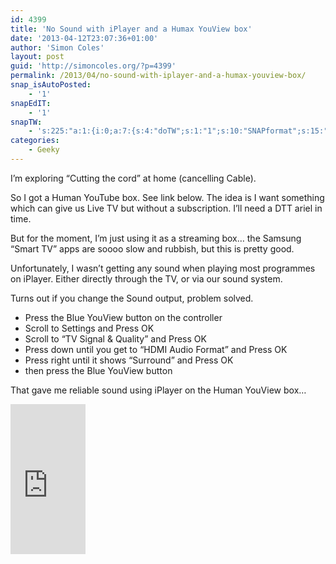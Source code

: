 ```yaml
---
id: 4399
title: 'No Sound with iPlayer and a Humax YouView box'
date: '2013-04-12T23:07:36+01:00'
author: 'Simon Coles'
layout: post
guid: 'http://simoncoles.org/?p=4399'
permalink: /2013/04/no-sound-with-iplayer-and-a-humax-youview-box/
snap_isAutoPosted:
    - '1'
snapEdIT:
    - '1'
snapTW:
    - 's:225:"a:1:{i:0;a:7:{s:4:"doTW";s:1:"1";s:10:"SNAPformat";s:15:"%TITLE% - %URL%";s:8:"attchImg";s:1:"0";s:11:"isPrePosted";s:1:"1";s:8:"isPosted";s:1:"1";s:4:"pgID";s:18:"322833469241688064";s:5:"pDate";s:19:"2013-04-12 22:07:51";}}";'
categories:
    - Geeky
---
```


I’m exploring “Cutting the cord” at home (cancelling Cable).

So I got a Human YouTube box. See link below. The idea is I want something which can give us Live TV but without a subscription. I’ll need a DTT ariel in time.

But for the moment, I’m just using it as a streaming box… the Samsung “Smart TV” apps are soooo slow and rubbish, but this is pretty good.

Unfortunately, I wasn’t getting any sound when playing most programmes on iPlayer. Either directly through the TV, or via our sound system.

Turns out if you change the Sound output, problem solved.

- <span style="line-height: 13px;">Press the Blue YouView button on the controller</span>
- Scroll to Settings and Press OK
- Scroll to “TV Signal &amp; Quality” and Press OK
- Press down until you get to “HDMI Audio Format” and Press OK
- Press right until it shows “Surround” and Press OK
- then press the Blue YouView button

That gave me reliable sound using iPlayer on the Human YouView box…

<iframe frameborder="0" height="240" loading="lazy" marginheight="0" marginwidth="0" scrolling="no" src="http://rcm-uk.amazon.co.uk/e/cm?lt1=_blank&bc1=000000&IS2=1&bg1=FFFFFF&fc1=000000&lc1=0000FF&t=theadriennecoles&o=2&p=8&l=as4&m=amazon&f=ifr&ref=ss_til&asins=B008J0QMYG" style="width: 120px; height: 240px;" width="320"></iframe>